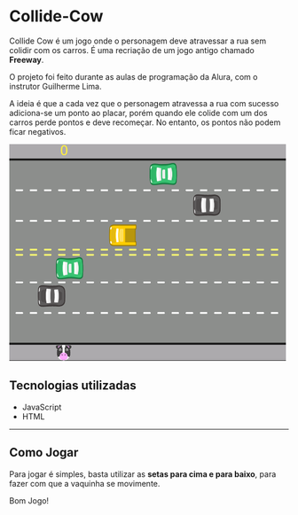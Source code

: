 # Collide-Cow

Collide Cow é um jogo onde o personagem deve atravessar a rua sem colidir com os carros. É uma recriação de um jogo antigo chamado **Freeway**. 

O projeto foi feito durante as aulas de programação da Alura, com o instrutor Guilherme Lima.

A ideia é que a cada vez que o personagem atravessa a rua com sucesso adiciona-se um ponto ao placar, porém quando ele colide com um dos carros perde pontos e deve recomeçar. No entanto, os pontos não podem ficar negativos.

![imagem do jogo](Imagens/foto.png)

## Tecnologias utilizadas
- JavaScript
- HTML

<hr >


## Como Jogar
Para jogar é simples, basta utilizar as **setas para cima e para baixo**, para fazer com que a vaquinha se movimente.

Bom Jogo!
